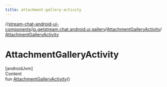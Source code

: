 ```yaml
---
title: attachment-gallery-activity
---
```

//[stream-chat-android-ui-components](../../../index.md)/[io.getstream.chat.android.ui.gallery](../index.md)/[AttachmentGalleryActivity](index.md)/[AttachmentGalleryActivity](AttachmentGalleryActivity.md)



# AttachmentGalleryActivity  
[androidJvm]  
Content  
fun [AttachmentGalleryActivity](AttachmentGalleryActivity.md)()  




